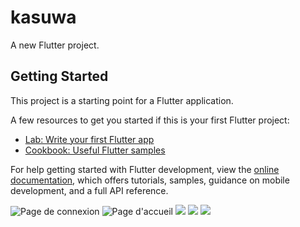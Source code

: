 # kasuwa

A new Flutter project.

## Getting Started

This project is a starting point for a Flutter application.

A few resources to get you started if this is your first Flutter project:

- [Lab: Write your first Flutter app](https://docs.flutter.dev/get-started/codelab)
- [Cookbook: Useful Flutter samples](https://docs.flutter.dev/cookbook)

For help getting started with Flutter development, view the
[online documentation](https://docs.flutter.dev/), which offers tutorials,
samples, guidance on mobile development, and a full API reference.

![Page de connexion](assets/images/kasuwa1.png)
![Page d'accueil](assets/images/kasuwa2.png)
![](assets/images/kasuwa3.png)
![](assets/images/kasuwa5.png)
![](assets/images/kasuwa6.png)